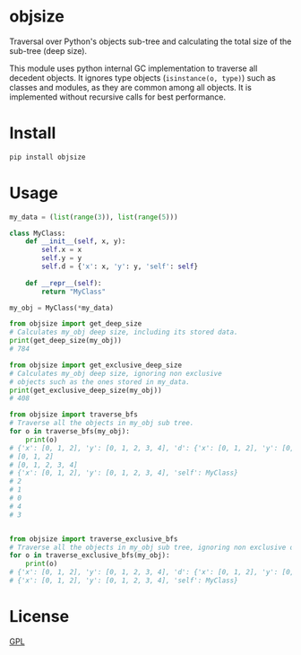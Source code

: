 # objsize

Traversal over Python's objects sub-tree and calculating
the total size of the sub-tree (deep size).

This module uses python internal GC implementation
to traverse all decedent objects.
It ignores type objects (`isinstance(o, type)`)
such as classes and modules, as they are common among all objects.
It is implemented without recursive calls for best performance.


# Install

```bash
pip install objsize
```


# Usage

```python
my_data = (list(range(3)), list(range(5)))

class MyClass:
    def __init__(self, x, y):
        self.x = x
        self.y = y
        self.d = {'x': x, 'y': y, 'self': self}
        
    def __repr__(self):
        return "MyClass"

my_obj = MyClass(*my_data)

from objsize import get_deep_size
# Calculates my_obj deep size, including its stored data.
print(get_deep_size(my_obj))
# 784

from objsize import get_exclusive_deep_size
# Calculates my_obj deep size, ignoring non exclusive
# objects such as the ones stored in my_data.
print(get_exclusive_deep_size(my_obj))
# 408

from objsize import traverse_bfs
# Traverse all the objects in my_obj sub tree.
for o in traverse_bfs(my_obj):
    print(o)
# {'x': [0, 1, 2], 'y': [0, 1, 2, 3, 4], 'd': {'x': [0, 1, 2], 'y': [0, 1, 2, 3, 4], 'self': MyClass}}
# [0, 1, 2]
# [0, 1, 2, 3, 4]
# {'x': [0, 1, 2], 'y': [0, 1, 2, 3, 4], 'self': MyClass}
# 2
# 1
# 0
# 4
# 3


from objsize import traverse_exclusive_bfs
# Traverse all the objects in my_obj sub tree, ignoring non exclusive ones.
for o in traverse_exclusive_bfs(my_obj):
    print(o)
# {'x': [0, 1, 2], 'y': [0, 1, 2, 3, 4], 'd': {'x': [0, 1, 2], 'y': [0, 1, 2, 3, 4], 'self': MyClass}}
# {'x': [0, 1, 2], 'y': [0, 1, 2, 3, 4], 'self': MyClass}
```

# License
[GPL](LICENSE.txt)
